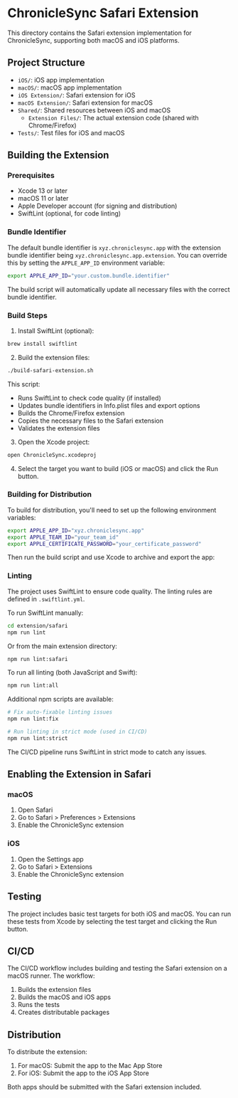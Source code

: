 # ChronicleSync Safari Extension

This directory contains the Safari extension implementation for ChronicleSync, supporting both macOS and iOS platforms.

## Project Structure

- `iOS/`: iOS app implementation
- `macOS/`: macOS app implementation
- `iOS Extension/`: Safari extension for iOS
- `macOS Extension/`: Safari extension for macOS
- `Shared/`: Shared resources between iOS and macOS
  - `Extension Files/`: The actual extension code (shared with Chrome/Firefox)
- `Tests/`: Test files for iOS and macOS

## Building the Extension

### Prerequisites

- Xcode 13 or later
- macOS 11 or later
- Apple Developer account (for signing and distribution)
- SwiftLint (optional, for code linting)

### Bundle Identifier

The default bundle identifier is `xyz.chroniclesync.app` with the extension bundle identifier being `xyz.chroniclesync.app.extension`. You can override this by setting the `APPLE_APP_ID` environment variable:

```bash
export APPLE_APP_ID="your.custom.bundle.identifier"
```

The build script will automatically update all necessary files with the correct bundle identifier.

### Build Steps

1. Install SwiftLint (optional):

```bash
brew install swiftlint
```

2. Build the extension files:

```bash
./build-safari-extension.sh
```

This script:
- Runs SwiftLint to check code quality (if installed)
- Updates bundle identifiers in Info.plist files and export options
- Builds the Chrome/Firefox extension
- Copies the necessary files to the Safari extension
- Validates the extension files

3. Open the Xcode project:

```bash
open ChronicleSync.xcodeproj
```

4. Select the target you want to build (iOS or macOS) and click the Run button.

### Building for Distribution

To build for distribution, you'll need to set up the following environment variables:

```bash
export APPLE_APP_ID="xyz.chroniclesync.app"
export APPLE_TEAM_ID="your_team_id"
export APPLE_CERTIFICATE_PASSWORD="your_certificate_password"
```

Then run the build script and use Xcode to archive and export the app:

### Linting

The project uses SwiftLint to ensure code quality. The linting rules are defined in `.swiftlint.yml`.

To run SwiftLint manually:

```bash
cd extension/safari
npm run lint
```

Or from the main extension directory:

```bash
npm run lint:safari
```

To run all linting (both JavaScript and Swift):

```bash
npm run lint:all
```

Additional npm scripts are available:

```bash
# Fix auto-fixable linting issues
npm run lint:fix

# Run linting in strict mode (used in CI/CD)
npm run lint:strict
```

The CI/CD pipeline runs SwiftLint in strict mode to catch any issues.

## Enabling the Extension in Safari

### macOS

1. Open Safari
2. Go to Safari > Preferences > Extensions
3. Enable the ChronicleSync extension

### iOS

1. Open the Settings app
2. Go to Safari > Extensions
3. Enable the ChronicleSync extension

## Testing

The project includes basic test targets for both iOS and macOS. You can run these tests from Xcode by selecting the test target and clicking the Run button.

## CI/CD

The CI/CD workflow includes building and testing the Safari extension on a macOS runner. The workflow:

1. Builds the extension files
2. Builds the macOS and iOS apps
3. Runs the tests
4. Creates distributable packages

## Distribution

To distribute the extension:

1. For macOS: Submit the app to the Mac App Store
2. For iOS: Submit the app to the iOS App Store

Both apps should be submitted with the Safari extension included.